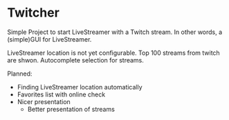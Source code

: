 # Twitcher
Simple Project to start LiveStreamer with a Twitch stream. 
In other words, a (simple)GUI for LiveStreamer.

LiveStreamer location is not yet configurable.
Top 100 streams from twitch are shwon.
Autocomplete selection for streams.

Planned:
* Finding LiveStreamer location automatically
* Favorites list with online check
* Nicer presentation 
  * Better presentation of streams
